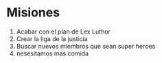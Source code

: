 # Misiones

1. Acabar con el plan de Lex Luthor
2. Crear la liga de la justicia
3. Buscar nuevos miembros que sean super heroes
4. nesesitamos mas comida
